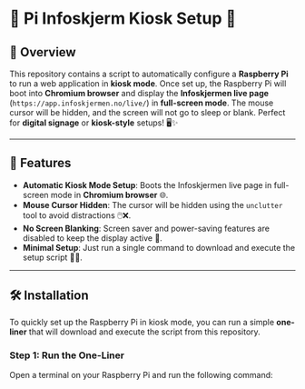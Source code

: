 # 📱 Pi Infoskjerm Kiosk Setup 🎥

## 🌟 Overview
This repository contains a script to automatically configure a **Raspberry Pi** to run a web application in **kiosk mode**. Once set up, the Raspberry Pi will boot into **Chromium browser** and display the **Infoskjermen live page** (`https://app.infoskjermen.no/live/`) in **full-screen mode**. The mouse cursor will be hidden, and the screen will not go to sleep or blank. Perfect for **digital signage** or **kiosk-style** setups! 🖥️✨

---

## 🚀 Features
- **Automatic Kiosk Mode Setup**: Boots the Infoskjermen live page in full-screen mode in **Chromium browser** 🌐.
- **Mouse Cursor Hidden**: The cursor will be hidden using the `unclutter` tool to avoid distractions 🖱️❌.
- **No Screen Blanking**: Screen saver and power-saving features are disabled to keep the display active 🔋.
- **Minimal Setup**: Just run a single command to download and execute the setup script 🔧💨.

---

## 🛠️ Installation

To quickly set up the Raspberry Pi in kiosk mode, you can run a simple **one-liner** that will download and execute the script from this repository.

### Step 1: Run the One-Liner
Open a terminal on your Raspberry Pi and run the following command:

```curl -sSL https://raw.githubusercontent.com/AudunKodehode/pi-infoskjerm/main/setup_kiosk.sh -o setup_kiosk.sh && chmod +x setup_kiosk.sh && bash -x setup_kiosk.sh | tee debug.log

